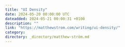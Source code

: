 ```yaml
---
title: "UI Density"
date: 2024-05-20 00:00:00 UTC
dateadded: 2024-05-21 00:00:31 +0100
description: ""
link: "https://matthewstrom.com/writing/ui-density/"
category:
directory: _directory/matthew-ström.md
---
```

